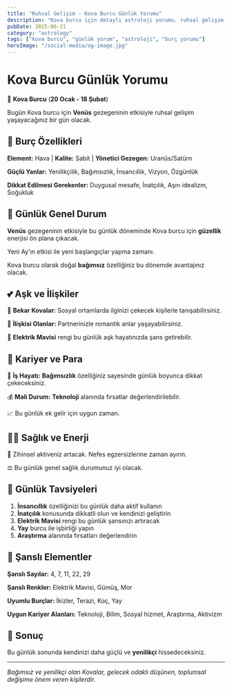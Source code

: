 ```yaml
---
title: "Ruhsal Gelişim - Kova Burcu Günlük Yorumu"
description: "Kova burcu için detaylı astroloji yorumu. ruhsal gelişim konusunda rehberlik."
pubDate: 2025-06-21
category: "astrology"
tags: ["kova burcu", "günlük yorum", "astroloji", "burç yorumu"]
heroImage: "/social-media/og-image.jpg"
---
```


# Kova Burcu Günlük Yorumu

🏺 **Kova Burcu** (**20 Ocak - 18 Şubat**)

Bugün Kova burcu için **Venüs** gezegeninin etkisiyle ruhsal gelişim yaşayacağınız bir gün olacak.

## 🌟 Burç Özellikleri

**Element:** Hava | **Kalite:** Sabit | **Yönetici Gezegen:** Uranüs/Satürn

**Güçlü Yanlar:** Yenilikçilik, Bağımsızlık, İnsancıllık, Vizyon, Özgünlük

**Dikkat Edilmesi Gerekenler:** Duygusal mesafe, İnatçılık, Aşırı idealizm, Soğukluk

## 💫 Günlük Genel Durum

**Venüs** gezegeninin etkisiyle bu günlük döneminde Kova burcu için **güzellik** enerjisi ön plana çıkacak.

Yeni Ay'ın etkisi ile yeni başlangıçlar yapma zamanı.

Kova burcu olarak doğal **bağımsız** özelliğiniz bu dönemde avantajınız olacak.

## 💕 Aşk ve İlişkiler

💖 **Bekar Kovalar:** Sosyal ortamlarda ilginizi çekecek kişilerle tanışabilirsiniz.

💑 **İlişkisi Olanlar:** Partnerinizle romantik anlar yaşayabilirsiniz.

🌹 **Elektrik Mavisi** rengi bu günlük aşk hayatınızda şans getirebilir.

## 💼 Kariyer ve Para

🚀 **İş Hayatı:** **Bağımsızlık** özelliğiniz sayesinde günlük boyunca dikkat çekeceksiniz.

💰 **Mali Durum:** **Teknoloji** alanında fırsatlar değerlendirilebilir.

📈 Bu günlük ek gelir için uygun zaman.

## 🏃‍♀️ Sağlık ve Enerji

💨 Zihinsel aktiveniz artacak. Nefes egzersizlerine zaman ayırın.

⚖️ Bu günlük genel sağlık durumunuz iyi olacak.

## 🎯 Günlük Tavsiyeleri

1. **İnsancıllık** özelliğinizi bu günlük daha aktif kullanın
2. **İnatçılık** konusunda dikkatli olun ve kendinizi geliştirin
3. **Elektrik Mavisi** rengi bu günlük şansınızı artıracak
4. **Yay** burcu ile işbirliği yapın
5. **Araştırma** alanında fırsatları değerlendirin

## 🔮 Şanslı Elementler

**Şanslı Sayılar:** 4, 7, 11, 22, 29

**Şanslı Renkler:** Elektrik Mavisi, Gümüş, Mor

**Uyumlu Burçlar:** İkizler, Terazi, Koç, Yay

**Uygun Kariyer Alanları:** Teknoloji, Bilim, Sosyal hizmet, Araştırma, Aktivizm

## 💫 Sonuç

Bu günlük sonunda kendinizi daha güçlü ve **yenilikçi** hissedeceksiniz.

---

*Bağımsız ve yenilikçi olan Kovalar, gelecek odaklı düşünen, toplumsal değişime önem veren kişilerdir.*
